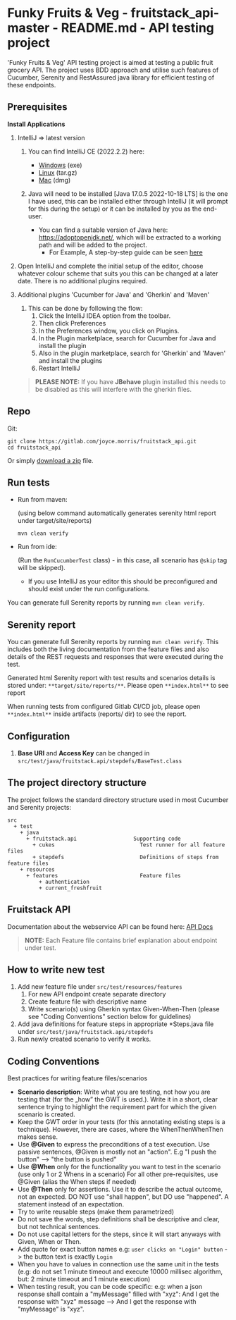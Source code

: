 # Funky Fruits & Veg - fruitstack_api-master - README.md - API testing project

'Funky Fruits & Veg' API testing project is aimed at testing a public fruit grocery API.
The project uses BDD approach and utilise such features of Cucumber, Serenity and RestAssured java library for efficient testing of these endpoints.

## Prerequisites

**Install Applications**

1.  IntelliJ => latest version 
    1. You can find IntelliJ CE (2022.2.2) here:
        - [Windows](https://download.jetbrains.com/idea/ideaIC-2022.2.2.exe) (exe)
        - [Linux](https://download.jetbrains.com/idea/ideaIC-2022.2.2.tar.gz) (tar.gz)
        - [Mac](https://download.jetbrains.com/idea/ideaIC-2022.2.2.dmg) (dmg)

    1. Java will need to be installed [Java 17.0.5 2022-10-18 LTS] is the one I have used, this can be installed either through IntelliJ (it will prompt for this during the setup) or it can be installed by you as the end-user.
        - You can find a suitable version of Java here: https://adoptopenjdk.net/, which will be extracted to a working path and will be added to the project.
            - For Example, A step-by-step guide can be seen [here](https://java.com/en/download/help/path.html)
          
1. Open IntelliJ and complete the initial setup of the editor, choose whatever colour scheme that suits you this can be changed at a later date. There is no additional plugins required.

1. Additional plugins 'Cucumber for Java' and 'Gherkin' and 'Maven'
    1. This can be done by following the flow:
        1. Click the IntelliJ IDEA option from the toolbar.
        1. Then click Preferences
        1. In the Preferences window, you click on Plugins.
        1. In the Plugin marketplace, search for Cucumber for Java and install the plugin
        1. Also in the plugin marketplace, search for 'Gherkin' and 'Maven' and install the plugins
        1. Restart IntelliJ

   > **PLEASE NOTE:** If you have **JBehave** plugin installed this needs to be disabled as this will interfere with the gherkin files.

## Repo

Git:

    git clone https://gitlab.com/joyce.morris/fruitstack_api.git
    cd fruitstack_api


Or simply [download a zip](https://gitlab.com/joyce.morris/fruitstackapi_tests/-/archive/master/fruitstack_api-master.zip) file.

## Run tests

- Run from maven:

  (using below command automatically generates serenity html report under target/site/reports)
  ```
  mvn clean verify
  ```
  
- Run from ide:
 
  (Run the `RunCucumberTest` class) - in this case, all scenario has `@skip` tag will be skipped).
    - If you use IntelliJ as your editor this should be preconfigured and should exist under the run configurations.

You can generate full Serenity reports by running `mvn clean verify`. 

## Serenity report

You can generate full Serenity reports by running `mvn clean verify`. This includes both the living documentation from the feature files
and also details of the REST requests and responses that were executed during the test.

Generated html Serenity report with test results and scenarios details is stored under: `**target/site/reports/**`. Please open `**index.html**` to see report

When running tests from configured Gitlab CI/CD job, please open `**index.html**` inside artifacts (reports/ dir) to see the report.

## Configuration

1. **Base URI** and **Access Key** can be changed in `src/test/java/fruitstack.api/stepdefs/BaseTest.class` 

## The project directory structure

The project follows the standard directory structure used in most Cucumber and Serenity projects:
```Gherkin
src
  + test
    + java                              
      + fruitstack.api                  Supporting code
        + cukes                           Test runner for all feature files
        + stepdefs                        Definitions of steps from feature files
    + resources
      + features                          Feature files 
          + authentication                
          + current_freshfruit   

```

## Fruitstack API

Documentation about the webservice API can be found here: [API Docs](https://waarkoop.com/?utm_source=any-api&utm_medium=OwnedSites)
> **NOTE:** Each Feature file contains brief explanation about endpoint under test.

## How to write new test
1. Add new feature file under `src/test/resources/features`
    1. For new API endpoint create separate directory
    1. Create feature file with descriptive name
    1. Write scenario(s) using Gherkin syntax Given-When-Then (please see "Coding Conventions" section below for guidelines)
2. Add java definitions for feature steps in appropriate *Steps.java file under `src/test/java/fruitstack.api/stepdefs`
3. Run newly created scenario to verify it works.

## Coding Conventions 

Best practices for writing feature files/scenarios
- **Scenario description**: Write what you are testing, not how you are testing that (for the „how” the GWT is used.). Write it in a short, clear sentence trying to highlight the requirement part for which the given scenario is created.
- Keep the GWT order in your tests (for this annotating existing steps is a technique). However, there are cases, where the WhenThenWhenThen makes sense.
- Use **@Given** to express the preconditions of a test execution. Use passive sentences, @Given is mostly not an "action". E.g "I push the button" --> "the button is pushed"
- Use **@When** only for the functionality you want to test in the scenario (use only 1 or 2 Whens in a scenario) For all other pre-requisites, use @Given  (alias the When steps if needed)
- Use **@Then** only for assertions. Use it to describe the actual outcome, not an expected. DO NOT use "shall happen", but DO use "happened". A statement instead of an expectation.
- Try to write reusable steps (make them parametrized)
- Do not save the words, step definitions shall be descriptive and clear, but not technical sentences.
- Do not use capital letters for the steps, since it will start anyways with Given, When or Then.
- Add quote for exact button names e.g: `user clicks on "Login" button` -> the button text is exactly `Login`
- When you have to values in connection use the same unit in the tests (e.g: do not set 1 minute timeout and execute 10000 millisec algorithm, but: 2 minute timeout and 1 minute execution)
- When testing result, you can be code specific: e.g: when a json response shall contain a "myMessage" filled with "xyz": And I get the response with "xyz" message  --> And I get the response with "myMessage" is "xyz".
